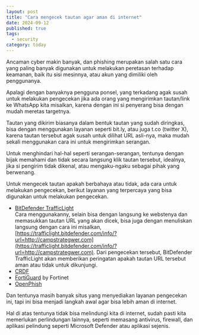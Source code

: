 ```yaml
---
layout: post
title: "Cara mengecek tautan agar aman di internet"
date: 2024-09-12
published: true
tags:
  - security
category: today
---
```



Ancaman cyber makin banyak, dan phishing merupakan salah satu cara yang paling banyak digunakan untuk melakukan peretasan terhadap keamanan, baik itu sisi mesinnya, atau akun yang dimiliki oleh penggunanya.

Apalagi dengan banyaknya pengguna ponsel, yang terkadang agak susah untuk melakukan pengecekan jika ada orang yang mengirimkan tautan/link ke WhatsApp kita misalkan, karena dengan ini si penyerang bisa dengan mudah meretas targetnya.

Tautan yang dikirim biasanya dalam bentuk tautan yang sudah diringkas, bisa dengan menggunakan layanan seperti bit.ly, atau juga t.co (twitter X), karena tautan tersebut agak susah untuk dilihat URL asli-nya, maka mudah sekali menggunakan cara ini untuk mengirimkan serangan.

Untuk menghindari hal-hal seperti serangan-serangan, tentunya dengan bijak memahami dan tidak secara langsung klik tautan tersebut, idealnya, jika si pengirim tidak dikenal, atau mengaku-ngaku sebagai pihak yang berwenang.

Untuk mengecek tautan apakah berbahaya atau tidak, ada cara untuk melakukan pengecekan, berikut layanan yang terpercaya yang bisa digunakan untuk melakukan pengecekan. 

- [BitDefender TrafficLight]( https://trafficlight.bitdefender.com/info/)   
Cara menggunakanny, selain bisa dengan langsung ke webstenya dan memasukkan tautan URL yang akan dicek, bisa juga dengan menuliskan langsung dengan cara ini misalkan, [https://trafficlight.bitdefender.com/info/?url=http://campstrategwer.com](https://trafficlight.bitdefender.com/info/?url=http://campstrategwer.com). Dari pengecekan tersebut, BitDefender TrafficLight akan memberikan peringatan apakah tautan URL tersebut aman atau tidak untuk dikunjungi.
- [CRDF](https://threatcenter.crdf.fr/check.html)
- [FortiGuard](https://www.fortiguard.com/webfilter) by Fortinet
- [OpenPhish](https://www.openphish.com/)

Dan tentunya masih banyak situs yang menyediakan layanan pengecekan ini, tapi ini bisa menjadi langkah awal agar bisa lebih aman di internet.

Hal di atas tentunya tidak bisa melindungi kita di internet, sudah pasti kita memerlukan perlindungan lainnya, seperti memasang antivirus, firewall, dan aplikasi pelindung seperti Microsoft Defender atau aplikasi sejenis.